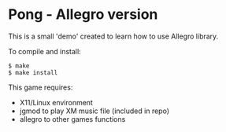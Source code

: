 # Pong - Allegro version

This is a small 'demo' created to learn how to use Allegro library.

To compile and install:

```
$ make
$ make install
```

This game requires:

 * X11/Linux environment
 * jgmod to play XM music file (included in repo)
 * allegro to other games functions

